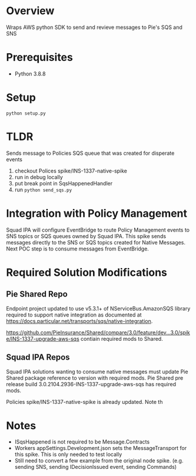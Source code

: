 # Overview

Wraps AWS python SDK to send and revieve messages to Pie's SQS and SNS

# Prerequisites
* Python 3.8.8

# Setup
```
python setup.py
```

# TLDR
Sends message to Policies SQS queue that was created for disperate events
1. checkout Polices spike/INS-1337-native-spike
2. run in debug locally 
3. put break point in SqsHappenedHandler
4. run `python send_sqs.py`

# Integration with Policy Management
Squad IPA will configure EventBridge to route Policy Management events to SNS topics or SQS queues owned by Squad IPA.  This spike sends messages directly to the SNS or SQS topics created for Native Messages.  Next POC step is to consume messages from EventBridge.  

# Required Solution Modifications

## Pie Shared Repo

Endpoint project updated to use v5.3.1+ of NServiceBus.AmazonSQS library required to support native integration as documented at https://docs.particular.net/transports/sqs/native-integration.

https://github.com/PieInsurance/Shared/compare/3.0/feature/dev...3.0/spike/INS-1337-upgrade-aws-sqs contiain required mods to Shared.

## Squad IPA Repos

Squad IPA solutions wanting to consume native messages must update Pie Shared package reference to version with required mods.  Pie Shared pre release build 3.0.2104.2936-INS-1337-upgrade-aws-sqs has required mods.

Policies spike/INS-1337-native-spike is already updated.  Note th

# Notes
* ISqsHappened is not required to be Message.Contracts
* Workers appSettings.Development.json sets the MessageTransport for this spike.  This is only needed to test locally
* Still need to convert a few example from the original node spike.  (e.g. sending SNS, sending IDecisionIssued event, sending Commands)
